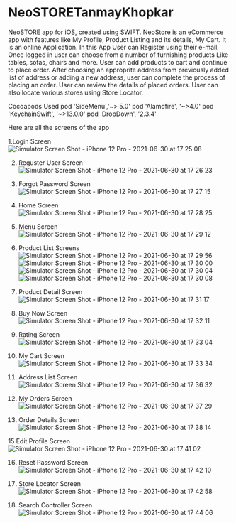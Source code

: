 # NeoSTORETanmayKhopkar
NeoSTORE app for iOS, created using SWIFT. 
NeoStore is an eCommerce app with features like My Profile, Product Listing and its details, My Cart. It is an online Application. In this App User can Register using their e-mail. Once logged in user can choose from a number of furnishing products Like tables, sofas, chairs and more. User can add products to cart and continue to place order. After choosing an approprite address from previously added list of address or adding a new address, user can complete the process of placing an order. User can review the details of placed orders. User can also locate various stores using Store Locator.

Cocoapods Used
pod 'SideMenu','~> 5.0'
pod 'Alamofire', '~>4.0'
pod 'KeychainSwift', '~>13.0.0'
pod 'DropDown', '2.3.4'

Here are all the screens of the app

1.Login Screen 
![Simulator Screen Shot - iPhone 12 Pro - 2021-06-30 at 17 25 08](https://user-images.githubusercontent.com/60038179/123956298-286f4700-d9c8-11eb-9ff1-82bf1d561829.png)

2. Reguster User Screen
![Simulator Screen Shot - iPhone 12 Pro - 2021-06-30 at 17 26 23](https://user-images.githubusercontent.com/60038179/123956499-5f455d00-d9c8-11eb-9edb-8e1c38491690.png)

3. Forgot Password Screen
![Simulator Screen Shot - iPhone 12 Pro - 2021-06-30 at 17 27 15](https://user-images.githubusercontent.com/60038179/123956566-75531d80-d9c8-11eb-83aa-85a75f7f8552.png)

4. Home Screen
![Simulator Screen Shot - iPhone 12 Pro - 2021-06-30 at 17 28 25](https://user-images.githubusercontent.com/60038179/123956705-9d428100-d9c8-11eb-87ef-db01d1d3955d.png)

5. Menu Screen 
![Simulator Screen Shot - iPhone 12 Pro - 2021-06-30 at 17 29 12](https://user-images.githubusercontent.com/60038179/123956813-bba87c80-d9c8-11eb-8472-87b955d66847.png)

6. Product List Screens
![Simulator Screen Shot - iPhone 12 Pro - 2021-06-30 at 17 29 56](https://user-images.githubusercontent.com/60038179/123956953-e09cef80-d9c8-11eb-96d3-461ec0dc9748.png)
![Simulator Screen Shot - iPhone 12 Pro - 2021-06-30 at 17 30 00](https://user-images.githubusercontent.com/60038179/123956972-e561a380-d9c8-11eb-99d0-53d1c9586058.png)
![Simulator Screen Shot - iPhone 12 Pro - 2021-06-30 at 17 30 04](https://user-images.githubusercontent.com/60038179/123956976-e692d080-d9c8-11eb-971d-700bf4487665.png)
![Simulator Screen Shot - iPhone 12 Pro - 2021-06-30 at 17 30 08](https://user-images.githubusercontent.com/60038179/123956977-e7c3fd80-d9c8-11eb-95c6-f1dadc374dc0.png)

7. Product Detail Screen
![Simulator Screen Shot - iPhone 12 Pro - 2021-06-30 at 17 31 17](https://user-images.githubusercontent.com/60038179/123957110-0aeead00-d9c9-11eb-9deb-9f410b90db06.png)

8. Buy Now Screen 
![Simulator Screen Shot - iPhone 12 Pro - 2021-06-30 at 17 32 11](https://user-images.githubusercontent.com/60038179/123957191-1d68e680-d9c9-11eb-987d-775ee17ece59.png)

9. Rating Screen
![Simulator Screen Shot - iPhone 12 Pro - 2021-06-30 at 17 33 04](https://user-images.githubusercontent.com/60038179/123957290-3bcee200-d9c9-11eb-9b4e-3fdec11d873b.png)

10. My Cart Screen
![Simulator Screen Shot - iPhone 12 Pro - 2021-06-30 at 17 33 34](https://user-images.githubusercontent.com/60038179/123957348-4db08500-d9c9-11eb-8f32-240a2b8c8bd8.png)

11. Address List Screen
![Simulator Screen Shot - iPhone 12 Pro - 2021-06-30 at 17 36 32](https://user-images.githubusercontent.com/60038179/123957713-be57a180-d9c9-11eb-9c80-b4aa3087f936.png)

12. My Orders Screen
![Simulator Screen Shot - iPhone 12 Pro - 2021-06-30 at 17 37 29](https://user-images.githubusercontent.com/60038179/123957801-d92a1600-d9c9-11eb-8be8-2a209d16cec6.png)

13. Order Details Screen
![Simulator Screen Shot - iPhone 12 Pro - 2021-06-30 at 17 38 14](https://user-images.githubusercontent.com/60038179/123957872-f52db780-d9c9-11eb-960e-28cb98b96818.png)

15 Edit Profile Screen 
![Simulator Screen Shot - iPhone 12 Pro - 2021-06-30 at 17 41 02](https://user-images.githubusercontent.com/60038179/123958244-6f5e3c00-d9ca-11eb-84dc-7084232e1b39.png)

16. Reset Password Screen
![Simulator Screen Shot - iPhone 12 Pro - 2021-06-30 at 17 42 10](https://user-images.githubusercontent.com/60038179/123958298-813fdf00-d9ca-11eb-8009-ae962e03a09c.png)

17. Store Locator Screen
![Simulator Screen Shot - iPhone 12 Pro - 2021-06-30 at 17 42 58](https://user-images.githubusercontent.com/60038179/123958381-9ddc1700-d9ca-11eb-9d09-a4840685b809.png)

18. Search Controller Screen
![Simulator Screen Shot - iPhone 12 Pro - 2021-06-30 at 17 44 06](https://user-images.githubusercontent.com/60038179/123958507-c6641100-d9ca-11eb-9bd3-4ada7641e5f3.png)
